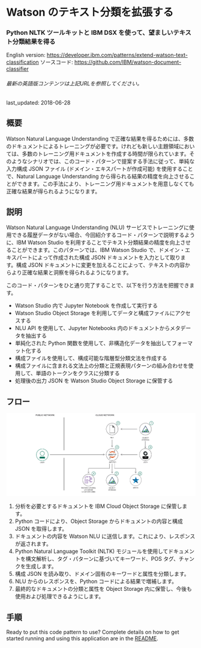 # Watson のテキスト分類を拡張する

### Python NLTK ツールキットと IBM DSX を使って、望ましいテキスト分類結果を得る

English version: https://developer.ibm.com/patterns/extend-watson-text-classification
  ソースコード: https://github.com/IBM/watson-document-classifier

###### 最新の英語版コンテンツは上記URLを参照してください。
last_updated: 2018-06-28

 
## 概要

Watson Natural Language Understanding で正確な結果を得るためには、多数のドキュメントによるトレーニングが必要です。けれども新しい主題領域においては、多数のトレーニング用ドキュメントを作成する時間が限られています。そのようなシナリオでは、このコード・パターンで提案する手法に従って、単純な入力構成 JSON ファイル (ドメイン・エキスパートが作成可能) を使用することで、Natural Language Understanding から得られる結果の精度を向上させることができます。この手法により、トレーニング用ドキュメントを用意しなくても正確な結果が得られるようになります。

## 説明

Watson Natural Language Understanding (NLU) サービスでトレーニングに使用できる履歴データがない場合、今回紹介するコード・パターンで説明するように、IBM Watson Studio を利用することでテキスト分類結果の精度を向上させることができます。このパターンでは、IBM Watson Studio で、ドメイン・エキスパートによって作成された構成 JSON ドキュメントを入力として取ります。構成 JSON ドキュメントに変更を加えることによって、テキストの内容からより正確な結果と洞察を得られるようになります。

このコード・パターンをひと通り完了することで、以下を行う方法を把握できます。

* Watson Studio 内で Jupyter Notebook を作成して実行する
* Watson Studio Object Storage を利用してデータと構成ファイルにアクセスする
* NLU API を使用して、Jupyter Notebooks 内のドキュメントからメタデータを抽出する
* 単純化された Python 関数を使用して、非構造化データを抽出してフォーマット化する
* 構成ファイルを使用して、構成可能な階層型分類文法を作成する
* 構成ファイルに含まれる文法上の分類と正規表現パターンの組み合わせを使用して、単語のトークンをクラスに分類する
* 処理後の出力 JSON を Watson Studio Object Storage に保管する

## フロー

![フロー](./images/Watson-Text-Classifier-arch-flow-1.png)

1. 分析を必要とするドキュメントを IBM Cloud Object Storage に保管します。
1. Python コードにより、Object Storage からドキュメントの内容と構成 JSON を取得します。
1. ドキュメントの内容を Watson NLU に送信します。これにより、レスポンスが返されます。
1. Python Natural Language Toolkit (NLTK) モジュールを使用してドキュメントを構文解析し、タグ・パターンに基づいてキーワード、POS タグ、チャンクを生成します。
1. 構成 JSON を読み取り、ドメイン固有のキーワードと属性を分類します。
1. NLU からのレスポンスを、Python コードによる結果で増補します。
1. 最終的なドキュメントの分類と属性を Object Storage 内に保管し、今後も使用および処理できるようにします。

## 手順

Ready to put this code pattern to use? Complete details on how to get started running and using this application are in the [README](https://github.com/IBM/watson-document-classifier/blob/master/README.md).
